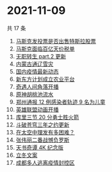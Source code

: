 # 2021-11-09

共 17 条

<!-- BEGIN -->
<!-- 最后更新时间 Tue Nov 09 2021 08:45:07 GMT+0800 (China Standard Time) -->

1. [马斯克发投票是否出售特斯拉股票](https://www.zhihu.com/search?q=马斯克)
1. [马斯克面临百亿天价税单](https://www.zhihu.com/search?q=马斯克)
1. [无职转生 part.2 更新](https://www.zhihu.com/search?q=无职转生)
1. [内蒙古通辽雪灾](https://www.zhihu.com/search?q=通辽雪灾)
1. [国内疫情最新动态](https://www.zhihu.com/search?q=疫情)
1. [新东方计划成立农业平台](https://www.zhihu.com/search?q=新东方)
1. [奇遇人间角落开播](https://www.zhihu.com/search?q=奇遇人间角落)
1. [原神胡桃池流水](https://www.zhihu.com/search?q=原神)
1. [郑州通报 12 例感染者轨迹 9 名为儿童](https://www.zhihu.com/search?q=郑州疫情)
1. [英雄联盟动画开播](https://www.zhihu.com/search?q=英雄联盟双城之战)
1. [库里三节 20 分勇士胜火箭](https://www.zhihu.com/search?q=勇士)
1. [斗破苍穹三年之约更新](https://www.zhihu.com/search?q=斗破苍穹三年之约)
1. [在太空中理发有多困难？](https://www.zhihu.com/search?q=太空中理发)
1. [张伟丽二番战憾负罗斯](https://www.zhihu.com/search?q=张伟丽)
1. [天书奇谭 4K 纪念版](https://www.zhihu.com/search?q=天书奇谭)
1. [立冬文案](https://www.zhihu.com/search?q=立冬文案)
1. [成都多人逃离疫情封控区](https://www.zhihu.com/search?q=成都环球中心)

<!-- END -->
